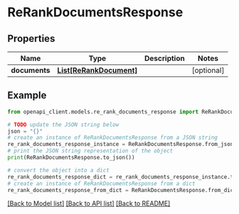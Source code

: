 # ReRankDocumentsResponse


## Properties

Name | Type | Description | Notes
------------ | ------------- | ------------- | -------------
**documents** | [**List[ReRankDocument]**](ReRankDocument.md) |  | [optional] 

## Example

```python
from openapi_client.models.re_rank_documents_response import ReRankDocumentsResponse

# TODO update the JSON string below
json = "{}"
# create an instance of ReRankDocumentsResponse from a JSON string
re_rank_documents_response_instance = ReRankDocumentsResponse.from_json(json)
# print the JSON string representation of the object
print(ReRankDocumentsResponse.to_json())

# convert the object into a dict
re_rank_documents_response_dict = re_rank_documents_response_instance.to_dict()
# create an instance of ReRankDocumentsResponse from a dict
re_rank_documents_response_from_dict = ReRankDocumentsResponse.from_dict(re_rank_documents_response_dict)
```
[[Back to Model list]](../README.md#documentation-for-models) [[Back to API list]](../README.md#documentation-for-api-endpoints) [[Back to README]](../README.md)


